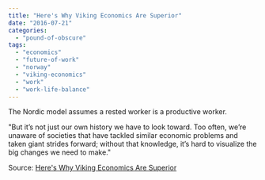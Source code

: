 ```yaml
---
title: "Here's Why Viking Economics Are Superior"
date: "2016-07-21"
categories: 
  - "pound-of-obscure"
tags: 
  - "economics"
  - "future-of-work"
  - "norway"
  - "viking-economics"
  - "work"
  - "work-life-balance"
---
```


The Nordic model assumes a rested worker is a productive worker.

"But it’s not just our own history we have to look toward. Too often, we’re unaware of societies that have tackled similar economic problems and taken giant strides forward; without that knowledge, it’s hard to visualize the big changes we need to make."

Source: [Here's Why Viking Economics Are Superior](http://www.alternet.org/books/heres-why-viking-economics-are-superior)

